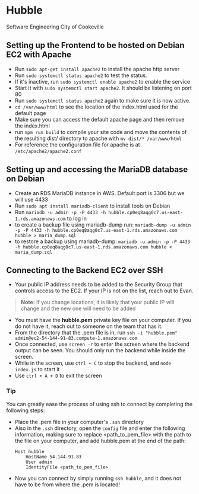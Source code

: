 # Hubble
Software Engineering City of Cookeville

## Setting up the Frontend to be hosted on Debian EC2 with Apache
- Run `sudo apt-get install apache2` to install the apache http server
- Run `sudo systemctl status apache2` to test the status.
- If it's inactive, run `sudo systemctl enable apache2` to enable the service
- Start it with `sudo systemctl start apache2`. It should be listening on port 80
- Run `sudo systemctl status apache2` again to make sure it is now active.
- `cd /var/www/html` to see the location of the index.html used for the default page
- Make sure you can access the default apache page and then remove the index.html
- run `npm run build` to compile your site code and move the contents of the resulting dist/ directory to apache with `mv dist/* /var/www/html`
- For reference the configuration file for apache is at `/etc/apache2/apache2.conf`

## Setting up and accessing the MariaDB database on Debian
- Create an RDS MariaDB instance in AWS. Default port is 3306 but we will use 4433
- Run `sudo apt install mariadb-client` to install tools on Debian
- Run `mariadb -u admin -p -P 4433 -h hubble.cp0eq8aqg0c7.us-east-1.rds.amazonaws.com` to log in
- to create a backup file using mariadb-dump run:
`mariadb-dump -u admin -p -P 4433 -h hubble.cp0eq8aqg0c7.us-east-1.rds.amazonaws.com hubble > maria_dump.sql`
- to restore a backup using mariadb-dump:
`mariadb -u admin -p -P 4433 -h hubble.cp0eq8aqg0c7.us-east-1.rds.amazonaws.com hubble < maria_dump.sql`

## Connecting to the Backend EC2 over SSH
- Your public IP address needs to be added to the Security Group that controls access to the EC2. If your IP is not on the list, reach out to Evan.
> **Note:** If you change locations, it is likely that your public IP will change and the new one will need to be added
- You must have the **hubble.pem** private key file on your computer. If you do not have it, reach out to someone on the team that has it.
- From the directory that the .pem file is in, run `ssh -i "hubble.pem" admin@ec2-54-144-91-83.compute-1.amazonaws.com`
- Once connected, use `screen -r` to enter the screen where the backend output can be seen. You should only run the backend while inside the screen.
- While in the screen, use `ctrl + C` to stop the backend, and `node index.js` to start it
- Use `ctrl + A + D` to exit the screen

### Tip
You can greatly ease the process of using ssh to connect by completing the following steps:
- Place the .pem file in your computer's `.ssh` directory
- Also in the `.ssh` directory, open the `config` file and enter the following information, making sure to replace <path_to_pem_file> with the path to the file on your computer, and add hubble.pem at the end of the path:
    ```
    Host hubble
        HostName 54.144.91.83
        User admin
        IdentityFile <path_to_pem_file>
    ```
- Now you can connect by simply running `ssh hubble`, and it does not have to be from where the .pem is located!